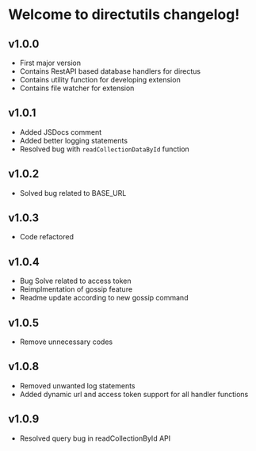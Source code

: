 # Welcome to directutils changelog!

## v1.0.0

- First major version
- Contains RestAPI based database handlers for directus
- Contains utility function for developing extension
- Contains file watcher for extension

## v1.0.1

- Added JSDocs comment
- Added better logging statements
- Resolved bug with `readCollectionDataById` function

## v1.0.2

- Solved bug related to BASE_URL

## v1.0.3

- Code refactored

## v1.0.4

- Bug Solve related to access token
- Reimplmentation of gossip feature
- Readme update according to new gossip command

## v1.0.5

- Remove unnecessary codes

## v1.0.8

- Removed unwanted log statements
- Added dynamic url and access token support for all handler functions

## v1.0.9
- Resolved query bug in readCollectionById API